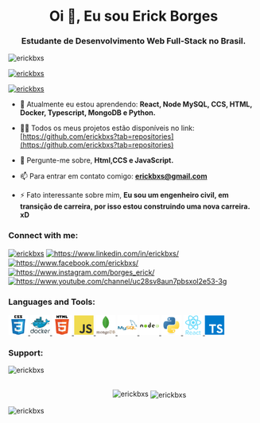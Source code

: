 <h1 align="center">Oi 👋, Eu sou Erick Borges</h1>
<h3 align="center">Estudante de Desenvolvimento Web Full-Stack no Brasil.</h3>

<p align="left"> <img src="https://komarev.com/ghpvc/?username=erickbxs&label=Profile%20views&color=0e75b6&style=flat" alt="erickbxs" /> </p>

<p align="left"> <a href="https://github.com/ryo-ma/github-profile-trophy"><img src="https://github-profile-trophy.vercel.app/?username=erickbxs" alt="erickbxs" /></a> </p>

<p align="left"> <a href="https://twitter.com/erickbxs" target="blank"><img src="https://img.shields.io/twitter/follow/erickbxs?logo=twitter&style=for-the-badge" alt="erickbxs" /></a> </p>

- 🌱 Atualmente eu estou aprendendo: **React, Node MySQL, CCS, HTML, Docker, Typescript, MongoDB e Python.**

- 👨‍💻 Todos os meus projetos estão disponíveis no link: [https://github.com/erickbxs?tab=repositories](https://github.com/erickbxs?tab=repositories)

- 💬 Pergunte-me sobre, **Html,CCS e JavaScript.**

- 📫 Para entrar em contato comigo: **erickbxs@gmail.com**

- ⚡ Fato interessante sobre mim, **Eu sou um engenheiro civil, em transição de carreira, por isso estou construindo uma nova carreira. xD**

<h3 align="left">Connect with me:</h3>
<p align="left">
<a href="https://twitter.com/erickbxs" target="blank"><img align="center" src="https://raw.githubusercontent.com/rahuldkjain/github-profile-readme-generator/master/src/images/icons/Social/twitter.svg" alt="erickbxs" height="30" width="40" /></a>
<a href="https://linkedin.com/in/https://www.linkedin.com/in/erickbxs/" target="blank"><img align="center" src="https://raw.githubusercontent.com/rahuldkjain/github-profile-readme-generator/master/src/images/icons/Social/linked-in-alt.svg" alt="https://www.linkedin.com/in/erickbxs/" height="30" width="40" /></a>
<a href="https://fb.com/https://www.facebook.com/erickbxs/" target="blank"><img align="center" src="https://raw.githubusercontent.com/rahuldkjain/github-profile-readme-generator/master/src/images/icons/Social/facebook.svg" alt="https://www.facebook.com/erickbxs/" height="30" width="40" /></a>
<a href="https://instagram.com/https://www.instagram.com/borges_erick/" target="blank"><img align="center" src="https://raw.githubusercontent.com/rahuldkjain/github-profile-readme-generator/master/src/images/icons/Social/instagram.svg" alt="https://www.instagram.com/borges_erick/" height="30" width="40" /></a>
<a href="https://www.youtube.com/c/https://www.youtube.com/channel/uc28sv8aun7pbsxol2e53-3g" target="blank"><img align="center" src="https://raw.githubusercontent.com/rahuldkjain/github-profile-readme-generator/master/src/images/icons/Social/youtube.svg" alt="https://www.youtube.com/channel/uc28sv8aun7pbsxol2e53-3g" height="30" width="40" /></a>
</p>

<h3 align="left">Languages and Tools:</h3>
<p align="left"> <a href="https://www.w3schools.com/css/" target="_blank" rel="noreferrer"> <img src="https://raw.githubusercontent.com/devicons/devicon/master/icons/css3/css3-original-wordmark.svg" alt="css3" width="40" height="40"/> </a> <a href="https://www.docker.com/" target="_blank" rel="noreferrer"> <img src="https://raw.githubusercontent.com/devicons/devicon/master/icons/docker/docker-original-wordmark.svg" alt="docker" width="40" height="40"/> </a> <a href="https://www.w3.org/html/" target="_blank" rel="noreferrer"> <img src="https://raw.githubusercontent.com/devicons/devicon/master/icons/html5/html5-original-wordmark.svg" alt="html5" width="40" height="40"/> </a> <a href="https://developer.mozilla.org/en-US/docs/Web/JavaScript" target="_blank" rel="noreferrer"> <img src="https://raw.githubusercontent.com/devicons/devicon/master/icons/javascript/javascript-original.svg" alt="javascript" width="40" height="40"/> </a> <a href="https://www.mongodb.com/" target="_blank" rel="noreferrer"> <img src="https://raw.githubusercontent.com/devicons/devicon/master/icons/mongodb/mongodb-original-wordmark.svg" alt="mongodb" width="40" height="40"/> </a> <a href="https://www.mysql.com/" target="_blank" rel="noreferrer"> <img src="https://raw.githubusercontent.com/devicons/devicon/master/icons/mysql/mysql-original-wordmark.svg" alt="mysql" width="40" height="40"/> </a> <a href="https://nodejs.org" target="_blank" rel="noreferrer"> <img src="https://raw.githubusercontent.com/devicons/devicon/master/icons/nodejs/nodejs-original-wordmark.svg" alt="nodejs" width="40" height="40"/> </a> <a href="https://www.python.org" target="_blank" rel="noreferrer"> <img src="https://raw.githubusercontent.com/devicons/devicon/master/icons/python/python-original.svg" alt="python" width="40" height="40"/> </a> <a href="https://reactjs.org/" target="_blank" rel="noreferrer"> <img src="https://raw.githubusercontent.com/devicons/devicon/master/icons/react/react-original-wordmark.svg" alt="react" width="40" height="40"/> </a> <a href="https://www.typescriptlang.org/" target="_blank" rel="noreferrer"> <img src="https://raw.githubusercontent.com/devicons/devicon/master/icons/typescript/typescript-original.svg" alt="typescript" width="40" height="40"/> </a> </p>

<h3 align="left">Support:</h3>
<p><a href="https://www.buymeacoffee.com/erickbxs"> <img align="left" src="https://cdn.buymeacoffee.com/buttons/v2/default-yellow.png" height="50" width="210" alt="erickbxs" /></a></p><br><br>

<p><img align="left" src="https://github-readme-stats.vercel.app/api/top-langs?username=erickbxs&show_icons=true&locale=en&layout=compact" alt="erickbxs" /></p>

<p>&nbsp;<img align="center" src="https://github-readme-stats.vercel.app/api?username=erickbxs&show_icons=true&locale=en" alt="erickbxs" /></p>

<p><img align="center" src="https://github-readme-streak-stats.herokuapp.com/?user=erickbxs&theme=default" alt="erickbxs" /></p>
